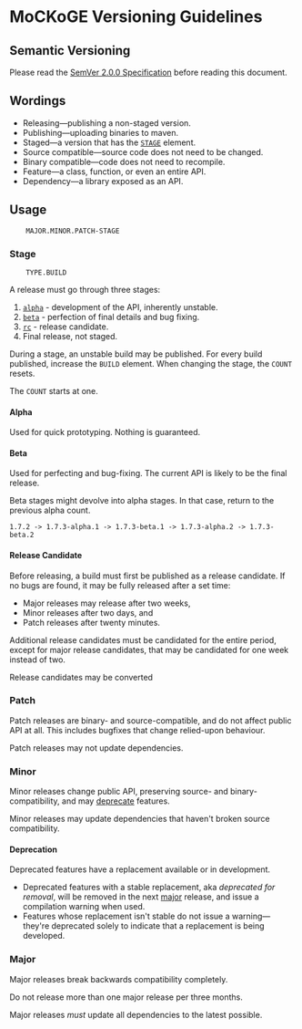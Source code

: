 # MoCKoGE Versioning Guidelines

## Semantic Versioning

Please read the [SemVer 2.0.0 Specification](https://semver.org) before reading this document.

## Wordings

- Releasing—publishing a non-staged version.
- Publishing—uploading binaries to maven.
- Staged—a version that has the [`STAGE`](#stage) element.
- Source compatible—source code does not need to be changed.
- Binary compatible—code does not need to recompile.
- Feature—a class, function, or even an entire API.
- Dependency—a library exposed as an API.

## Usage

```
    MAJOR.MINOR.PATCH-STAGE
```

### Stage

```
    TYPE.BUILD
```

A release must go through three stages:

1. [`alpha`](#alpha) - development of the API, inherently unstable.
2. [`beta`](#beta) - perfection of final details and bug fixing.
3. [`rc`](#release-candidate) - release candidate.
4. Final release, not staged.

During a stage, an unstable build may be published.
For every build published, increase the `BUILD` element.
When changing the stage, the `COUNT` resets.

The `COUNT` starts at one.

#### Alpha

Used for quick prototyping. Nothing is guaranteed.

#### Beta

Used for perfecting and bug-fixing. The current API is likely to be the final release.

Beta stages might devolve into alpha stages.
In that case, return to the previous alpha count.

```
1.7.2 -> 1.7.3-alpha.1 -> 1.7.3-beta.1 -> 1.7.3-alpha.2 -> 1.7.3-beta.2
```

#### Release Candidate

Before releasing, a build must first be published as a release candidate.
If no bugs are found, it may be fully released after a set time:

- Major releases may release after two weeks,
- Minor releases after two days, and
- Patch releases after twenty minutes.

Additional release candidates must be candidated for the entire period, except for major release candidates,
that may be candidated for one week instead of two.

Release candidates may be converted

### Patch

Patch releases are binary- and source-compatible, and do not affect public API at all.
This includes bugfixes that change relied-upon behaviour.

Patch releases may not update dependencies.

### Minor

Minor releases change public API, preserving source- and binary-compatibility, and may [deprecate](#deprecation) features.

Minor releases may update dependencies that haven't broken source compatibility.

#### Deprecation

Deprecated features have a replacement available or in development.

- Deprecated features with a stable replacement, aka _deprecated for removal_,
  will be removed in the next [major](#major) release, and issue a compilation warning when used.
- Features whose replacement isn't stable do not issue a warning—they're deprecated solely to indicate that a
  replacement is being developed.

### Major

Major releases break backwards compatibility completely.

Do not release more than one major release per three months.

Major releases _must_ update all dependencies to the latest possible.

<!-- use some kind of special way to mark them, e.g. september 2023 update to 2309.X.Y? -->
